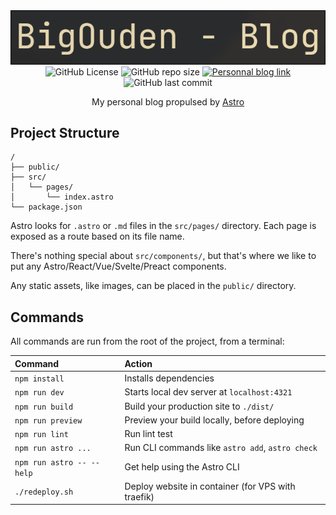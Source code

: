 <div align="center">
    <img src="assets/banner.png"></img> </br>
    <img alt="GitHub License" src="https://shieldsio.bigouden.org/github/license/Big-Ouden/blog-astro?style=for-the-badge">
    <img alt="GitHub repo size" src="https://shieldsio.bigouden.org/github/repo-size/Big-Ouden/blog-astro?style=for-the-badge"></img>
    <a href="https://belier.iiens.net"><img alt="Personnal blog link" src="https://shieldsio.bigouden.org/badge/MY-BLOG-yellow?style=for-the-badge"></img></a></br>
    <img alt="GitHub last commit" src="https://shieldsio.bigouden.org/github/last-commit/Big-Ouden/blog-astro?display_timestamp=author&style=for-the-badge">
    <p>
    My personal blog propulsed by <a href="https://astro.build/">Astro</a>
    </p>
</div>



## Project Structure

```text
/
├── public/
├── src/
│   └── pages/
│       └── index.astro
└── package.json
```

Astro looks for `.astro` or `.md` files in the `src/pages/` directory. Each page is exposed as a route based on its file name.

There's nothing special about `src/components/`, but that's where we like to put any Astro/React/Vue/Svelte/Preact components.

Any static assets, like images, can be placed in the `public/` directory.

## Commands

All commands are run from the root of the project, from a terminal:

| Command                   | Action                                           |
| :------------------------ | :----------------------------------------------- |
| `npm install`             | Installs dependencies                            |
| `npm run dev`             | Starts local dev server at `localhost:4321`      |
| `npm run build`           | Build your production site to `./dist/`          |
| `npm run preview`         | Preview your build locally, before deploying     |
| `npm run lint`         | Run lint test     |
| `npm run astro ...`       | Run CLI commands like `astro add`, `astro check` |
| `npm run astro -- --help` | Get help using the Astro CLI                     |
| `./redeploy.sh` | Deploy website in container (for VPS with traefik)                     |



